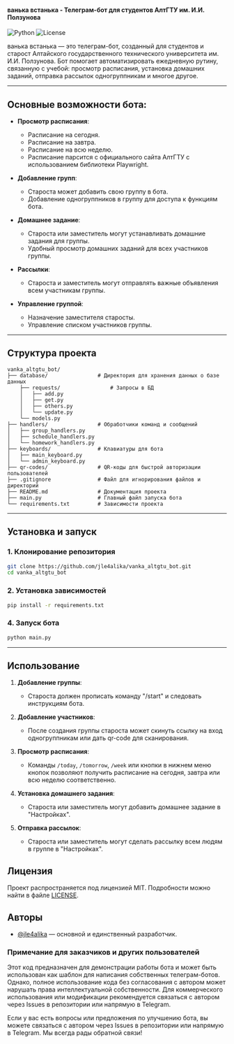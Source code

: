 #### **ванька встанька - Телеграм-бот для студентов АлтГТУ им. И.И. Ползунова**

![Python](https://img.shields.io/badge/python-3.10%2B-blue)
![License](https://img.shields.io/badge/license-MIT-green)

ванька встанька — это телеграм-бот, созданный для студентов и старост Алтайского государственного технического университета им. И.И. Ползунова. Бот помогает автоматизировать ежедневную рутину, связанную с учебой: просмотр расписания, установка домашних заданий, отправка рассылок одногруппникам и многое другое.

---

## Основные возможности бота:

- **Просмотр расписания**:
  - Расписание на сегодня.
  - Расписание на завтра.
  - Расписание на всю неделю.
  - Расписание парсится с официального сайта АлтГТУ с использованием библиотеки Playwright.

- **Добавление групп**:
  - Староста может добавить свою группу в бота.
  - Добавление одногруппников в группу для доступа к функциям бота.

- **Домашнее задание**:
  - Староста или заместитель могут устанавливать домашние задания для группы.
  - Удобный просмотр домашних заданий для всех участников группы.

- **Рассылки**:
  - Староста и заместитель могут отправлять важные объявления всем участникам группы.

- **Управление группой**:
  - Назначение заместителя старосты.
  - Управление списком участников группы.

---

## Структура проекта

```
vanka_altgtu_bot/
├── database/                # Директория для хранения данных о базе данных
    ├── requests/                # Запросы в БД
    │   ├── add.py
    │   ├── get.py
    │   ├── others.py
    │   └── update.py
    └── models.py
├── handlers/                # Обработчики команд и сообщений
│   ├── group_handlers.py
│   ├── schedule_handlers.py
│   └── homework_handlers.py
├── keyboards/               # Клавиатуры для бота
│   ├── main_keyboard.py
│   └── admin_keyboard.py
├── qr-codes/                # QR-коды для быстрой авторизации пользователей
├── .gitignore               # Файл для игнорирования файлов и директорий
├── README.md                # Документация проекта
├── main.py                  # Главный файл запуска бота
└── requirements.txt         # Зависимости проекта
```

---

## Установка и запуск

### 1. Клонирование репозитория

```bash
git clone https://github.com/jle4alika/vanka_altgtu_bot.git
cd vanka_altgtu_bot
```

### 2. Установка зависимостей

```bash
pip install -r requirements.txt
```

### 4. Запуск бота

```bash
python main.py
```

---

## Использование

1. **Добавление группы**:
   - Староста должен прописать команду "/start" и следовать инструкциям бота.

2. **Добавление участников**:
   - После создания группы староста может скинуть ссылку на вход одногруппникам или дать qr-code для сканирования.

3. **Просмотр расписания**:
   - Команды `/today`, `/tomorrow`, `/week` или кнопки в нижнем меню кнопок позволяют получить расписание на сегодня, завтра или всю неделю соответственно.

4. **Установка домашнего задания**:
   - Староста или заместитель могут добавить домашнее задание в "Настройках".

5. **Отправка рассылок**:
   - Староста или заместитель могут сделать рассылку всем людям в группе в "Настройках".



## Лицензия

Проект распространяется под лицензией MIT. Подробности можно найти в файле [LICENSE](LICENSE).



## Авторы

- [@jle4alika](https://github.com/jle4alika) — основной и единственный разработчик.



### Примечание для заказчиков и других пользователей

Этот код предназначен для демонстрации работы бота и может быть использован как шаблон для написания собственных телеграм-ботов. Однако, полное использование кода без согласования с автором может нарушать права интеллектуальной собственности. Для коммерческого использования или модификации рекомендуется связаться с автором через Issues в репозитории или напрямую в Telegram.



Если у вас есть вопросы или предложения по улучшению бота, вы можете связаться с автором через Issues в репозитории или напрямую в Telegram. Мы всегда рады обратной связи!
